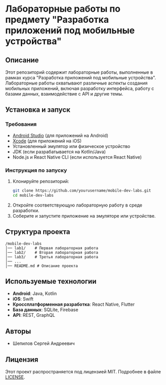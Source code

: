 ﻿# Лабораторные работы по предмету "Разработка приложений под мобильные устройства"

## Описание
Этот репозиторий содержит лабораторные работы, выполненные в рамках курса "Разработка приложений под мобильные устройства". Лабораторные работы охватывают различные аспекты создания мобильных приложений, включая разработку интерфейса, работу с базами данных, взаимодействие с API и другие темы.

## Установка и запуск

### Требования
- [Android Studio](https://developer.android.com/studio) (для приложений на Android)
- [Xcode](https://developer.apple.com/xcode/) (для приложений на iOS)
- Установленный эмулятор или физическое устройство
- JDK (если разрабатывается на Kotlin/Java)
- Node.js и React Native CLI (если используется React Native)

### Инструкция по запуску
1. Клонируйте репозиторий:
   ```sh
   git clone https://github.com/yourusername/mobile-dev-labs.git
   cd mobile-dev-labs
   ```
2. Откройте соответствующую лабораторную работу в среде разработки.
3. Соберите и запустите приложение на эмуляторе или устройстве.

## Структура проекта
```
/mobile-dev-labs
│── lab1/    # Первая лабораторная работа
│── lab2/    # Вторая лабораторная работа
│── lab3/    # Третья лабораторная работа
│── ...
│── README.md # Описание проекта
```

## Используемые технологии
- **Android**: Java, Kotlin
- **iOS**: Swift
- **Кроссплатформенная разработка**: React Native, Flutter
- **База данных**: SQLite, Firebase
- **API**: REST, GraphQL

## Авторы
- Шепилов Сергей Андреевич

## Лицензия
Этот проект распространяется под лицензией MIT. Подробнее в файле [LICENSE](LICENSE).
